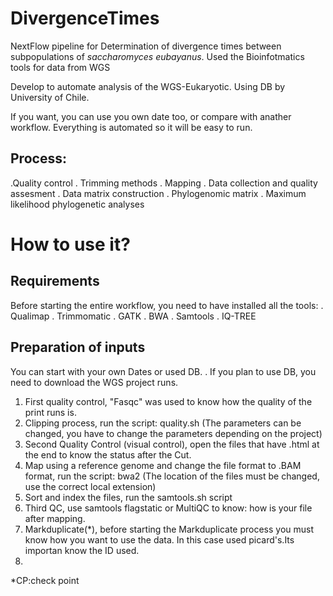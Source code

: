 # DivergenceTimes

NextFlow pipeline for Determination of divergence times between subpopulations of _saccharomyces eubayanus_. Used the Bioinfotmatics tools for data from WGS

Develop to automate analysis of the WGS-Eukaryotic. Using DB by University of Chile.

If you want, you can use you own date too, or compare with anather workflow. Everything is automated so it will be easy to run.

## Process:
.Quality control
. Trimming methods
. Mapping
. Data collection and quality assesment
. Data matrix construction
. Phylogenomic matrix 
. Maximum likelihood phylogenetic analyses

# How to use it?

## Requirements

Before starting the entire workflow, you need to have installed all the tools:
. Qualimap
. Trimmomatic
. GATK
. BWA
. Samtools
. IQ-TREE

## Preparation of inputs

You can start with your own Dates or used DB.
. If you plan to use DB, you need to download the WGS project runs.

 1. First quality control, "Fasqc" was used to know how the quality of the print runs is.
 2. Clipping process, run the script: quality.sh (The parameters can be changed, you have to change the parameters depending on the project)
 3. Second Quality Control (visual control), open the files that have .html at the end to know the status after the Cut.
 4. Map using a reference genome and change the file format to .BAM format, run the script: bwa2 (The location of the files must be changed, use the correct local extension)
 5. Sort and index the files, run the samtools.sh script
 6. Third QC, use samtools flagstatic or MultiQC to know: how is your file after mapping.
 7. Markduplicate(*), before starting the Markduplicate process you must know how you want to use the data. In this case used picard's.Its importan know the ID used.
 8.  
 
 *CP:check point
